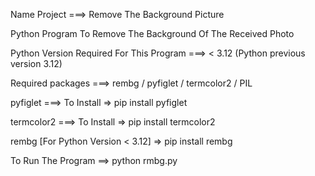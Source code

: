 Name Project ===> Remove The Background Picture 

Python Program To Remove The Background Of The Received Photo

Python Version Required For This Program ===>  < 3.12 (Python previous version 3.12)

Required packages ===> rembg / pyfiglet / termcolor2 / PIL

pyfiglet  ===> To Install => pip install pyfiglet

termcolor2 ===> To Install => pip install termcolor2

rembg [For Python Version < 3.12] => pip install rembg

To Run The Program ==> python rmbg.py
